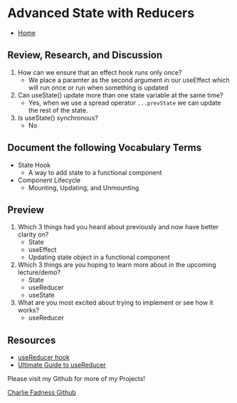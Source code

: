 # Advanced State with Reducers

- [Home](https://fadnesscharlie.github.io/reading-notes/401/)

## Review, Research, and Discussion

1. How can we ensure that an effect hook runs only once?
   - We place a paramter as the second argument in our useEffect which will run once or run when something is updated
2. Can useState() update more than one state variable at the same time?
   - Yes, when we use a spread operator `...prevState` we can update the rest of the state.
3. Is useState() synchronous?
   - No

## Document the following Vocabulary Terms

- State Hook
  - A way to add state to a functional component
- Component Lifecycle
  - Mounting, Updating, and Unmounting

## Preview

1. Which 3 things had you heard about previously and now have better clarity on?
   - State
   - useEffect
   - Updating state object in a functional component
2. Which 3 things are you hoping to learn more about in the upcoming lecture/demo?
   - State
   - useReducer
   - useState
3. What are you most excited about trying to implement or see how it works?
   - useReducer

## Resources

- [useReducer hook](https://reactjs.org/docs/hooks-reference.html#usereducer)
- [Ultimate Guide to useReducer](https://blog.logrocket.com/guide-to-react-usereducer-hook/)

Please visit my Github for more of my Projects!

[Charlie Fadness Github](https://github.com/fadnesscharlie)
